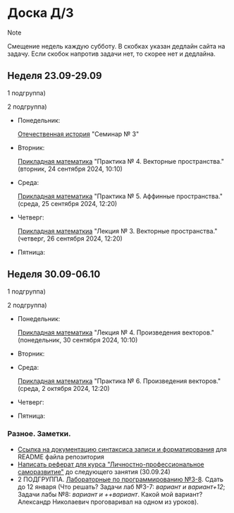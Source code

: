 # Доска Д/З

> [!NOTE]
> Смещение недель каждую субботу. В скобках указан дедлайн сайта на задачу. Если скобок напротив задачи нет, то скорее нет и дедлайна.


## Неделя 23.09-29.09

1 подгруппа)


2 подгруппа)
- Понедельник:

  [Отечественная история](https://newlms.magtu.ru/course/section.php?id=2063234) "Семинар № 3"

- Вторник:

  [Прикладная математика](https://newlms.magtu.ru/mod/assign/view.php?id=1605526) "Практика № 4. Векторные пространства." (вторник, 24 сентября 2024, 10:10)

- Среда:

  [Прикладная математика](https://newlms.magtu.ru/mod/assign/view.php?id=1605595) "Практика № 5. Аффинные пространства." (среда, 25 сентября 2024, 12:20)
  
- Четверг:
  
  [Прикладная математкиа](https://newlms.magtu.ru/mod/assign/view.php?id=1605458) "Лекция № 3. Векторные пространства." (четверг, 26 сентября 2024, 12:20)

- Пятница:


## Неделя 30.09-06.10

1 подгруппа)

2 подгруппа)
- Понедельник:

  [Прикладная математика](https://newlms.magtu.ru/mod/assign/view.php?id=1605459) "Лекция № 4. Произведения векторов." (понедельник, 30 сентября 2024, 10:10)
  
- Вторник: 
- Среда:

  [Прикладная математика](https://newlms.magtu.ru/mod/assign/view.php?id=1605596) "Практика № 6. Произведения векторов." (среда, 2 октября 2024, 12:20)
  
- Четверг:
- Пятница:

### Разное. Заметки.

- [Ссылка на документацию синтаксиса записи и форматирования](https://docs.github.com/ru/get-started/writing-on-github/getting-started-with-writing-and-formatting-on-github/basic-writing-and-formatting-syntax#headings) для README файла репозитория
- [Написать реферат для курса "Личностно-профессиональное саморазвитие"](https://newlms.magtu.ru/course/view.php?id=83731) до следующего занятия (30.09.24)
- 2 ПОДГРУППА. [Лабораторные по программированию №3-8](https://newlms.magtu.ru/course/section.php?id=669747). Сдать до 12 января (Что решать? Задачи лаб №3-7: *вариант и вариант+12*; Задачи лабы №8: *вариант и ++вариант*. Какой мой вариант? Александр Николаевич проговаривал на одном из уроков).
